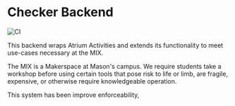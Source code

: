 # Checker Backend

![CI](https://ci.apps.dgramop.xyz/api/v1/teams/main/pipelines/checker/jobs/checker_backend/badge)

This backend wraps Atrium Activities and extends its functionality to meet use-cases necessary at the MIX. 

The MIX is a Makerspace at Mason's campus. We require students take a workshop before using certain tools that pose risk to life or limb, are fragile, expensive, or otherwise require knowledgeable operation.

This system has been improve enforceability, 

